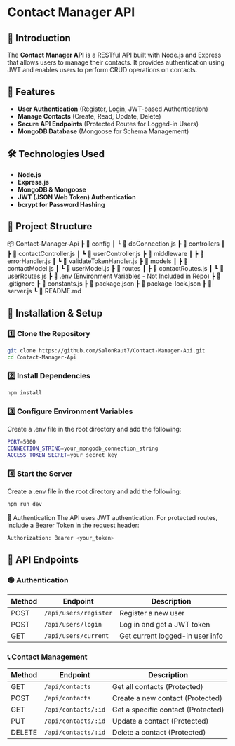 # Contact Manager API

## 📌 Introduction
The **Contact Manager API** is a RESTful API built with Node.js and Express that allows users to manage their contacts. It provides authentication using JWT and enables users to perform CRUD operations on contacts.

## 🚀 Features
- **User Authentication** (Register, Login, JWT-based Authentication)
- **Manage Contacts** (Create, Read, Update, Delete)
- **Secure API Endpoints** (Protected Routes for Logged-in Users)
- **MongoDB Database** (Mongoose for Schema Management)

## 🛠️ Technologies Used
- **Node.js**
- **Express.js**
- **MongoDB & Mongoose**
- **JWT (JSON Web Token) Authentication**
- **bcrypt for Password Hashing**

## 📂 Project Structure
📦 Contact-Manager-Api
┣ 📂 config ┃ ┗ 📜 dbConnection.js ┣ 📂 controllers ┃ ┣ 📜 contactController.js ┃ ┗ 📜 userController.js ┣ 📂 middleware ┃ ┣ 📜 errorHandler.js ┃ ┗ 📜 validateTokenHandler.js ┣ 📂 models ┃ ┣ 📜 contactModel.js ┃ ┗ 📜 userModel.js ┣ 📂 routes ┃ ┣ 📜 contactRoutes.js ┃ ┗ 📜 userRoutes.js ┣ 📜 .env (Environment Variables - Not Included in Repo) ┣ 📜 .gitignore ┣ 📜 constants.js ┣ 📜 package.json ┣ 📜 package-lock.json ┣ 📜 server.js ┗ 📜 README.md


## 🔧 Installation & Setup
### 1️⃣ Clone the Repository
```sh
git clone https://github.com/SalonRaut7/Contact-Manager-Api.git
cd Contact-Manager-Api
```
### 2️⃣ Install Dependencies
```sh
npm install
```
### 3️⃣ Configure Environment Variables
Create a .env file in the root directory and add the following:
```sh
PORT=5000
CONNECTION_STRING=your_mongodb_connection_string
ACCESS_TOKEN_SECRET=your_secret_key
```
### 4️⃣ Start the Server
Create a .env file in the root directory and add the following:
```sh
npm run dev
```

🔑 Authentication
The API uses JWT authentication.
For protected routes, include a Bearer Token in the request header:
```sh
Authorization: Bearer <your_token>
```

## 🔗 API Endpoints

### 🟢 Authentication
| Method | Endpoint               | Description                      |
|--------|------------------------|----------------------------------|
| POST   | `/api/users/register`  | Register a new user              |
| POST   | `/api/users/login`     | Log in and get a JWT token       |
| GET    | `/api/users/current`   | Get current logged-in user info  |

### 📞 Contact Management
| Method | Endpoint               | Description                      |
|--------|------------------------|----------------------------------|
| GET    | `/api/contacts`        | Get all contacts (Protected)     |
| POST   | `/api/contacts`        | Create a new contact (Protected) |
| GET    | `/api/contacts/:id`    | Get a specific contact (Protected) |
| PUT    | `/api/contacts/:id`    | Update a contact (Protected)     |
| DELETE | `/api/contacts/:id`    | Delete a contact (Protected)     |






